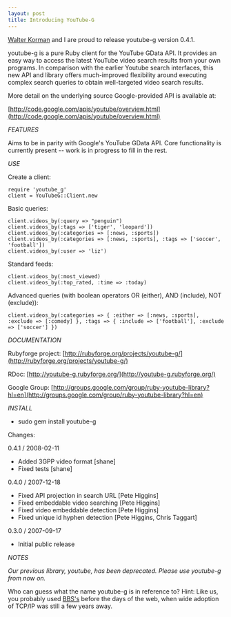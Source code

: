```yaml
--- 
layout: post
title: Introducing YouTube-G
---
```

[Walter Korman](http://lemurware.blogspot.com/) and I are proud to release youtube-g version 0.4.1.  

youtube-g is a pure Ruby client for the YouTube GData API. It provides an easy
way to access the latest YouTube video search results from your own programs.
In comparison with the earlier Youtube search interfaces, this new API and
library offers much-improved flexibility around executing complex search
queries to obtain well-targeted video search results.

More detail on the underlying source Google-provided API is available at:

[http://code.google.com/apis/youtube/overview.html](http://code.google.com/apis/youtube/overview.html)

*FEATURES*
  
Aims to be in parity with Google's YouTube GData API.  Core functionality is currently present -- work is in progress to fill in the rest.

*USE*

Create a client:
  
	require 'youtube_g'
	client = YouTubeG::Client.new
  
Basic queries:

	client.videos_by(:query => "penguin")
	client.videos_by(:tags => ['tiger', 'leopard'])
	client.videos_by(:categories => [:news, :sports])
	client.videos_by(:categories => [:news, :sports], :tags => ['soccer', 'football'])
	client.videos_by(:user => 'liz')
        
Standard feeds:
        
	client.videos_by(:most_viewed)
	client.videos_by(:top_rated, :time => :today)
        
Advanced queries (with boolean operators OR (either), AND (include), NOT (exclude)):
        
	client.videos_by(:categories => { :either => [:news, :sports], :exclude => [:comedy] }, :tags => { :include => ['football'], :exclude => ['soccer'] })

*DOCUMENTATION*

Rubyforge project: [http://rubyforge.org/projects/youtube-g/](http://rubyforge.org/projects/youtube-g/)

RDoc: [http://youtube-g.rubyforge.org/](http://youtube-g.rubyforge.org/)

Google Group: [http://groups.google.com/group/ruby-youtube-library?hl=en](http://groups.google.com/group/ruby-youtube-library?hl=en)

*INSTALL*

* sudo gem install youtube-g

Changes:

0.4.1 / 2008-02-11

* Added 3GPP video format \[shane\]
* Fixed tests \[shane\]

0.4.0 / 2007-12-18

* Fixed API projection in search URL \[Pete Higgins\]
* Fixed embeddable video searching \[Pete Higgins\]
* Fixed video embeddable detection \[Pete Higgins\]
* Fixed unique id hyphen detection \[Pete Higgins, Chris Taggart\]

0.3.0 / 2007-09-17

* Initial public release

*NOTES*

_Our previous library, youtube, has been deprecated.  Please use youtube-g from now on._

Who can guess what the name youtube-g is in reference to? Hint: Like us, you probably used [BBS's](http://en.wikipedia.org/wiki/Bulletin_board_system) before the days of the web, when wide adoption of TCP/IP was still a few years away.
